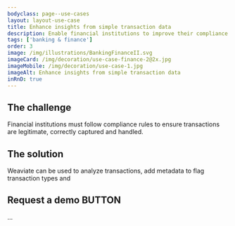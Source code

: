 ```yaml
---
bodyclass: page--use-cases
layout: layout-use-case
title: Enhance insights from simple transaction data
description: Enable financial institutions to improve their compliance process by enriching transaction data with supplementary metadata and insights
tags: ['banking & finance']
order: 3
image: /img/illustrations/BankingFinanceII.svg
imageCard: /img/decoration/use-case-finance-2@2x.jpg
imageMobile: /img/decoration/use-case-1.jpg
imageAlt: Enhance insights from simple transaction data
inRnD: true
---
```


## The challenge

Financial institutions must follow compliance rules to ensure transactions are legitimate, correctly captured and handled.

## The solution

Weaviate can be used to analyze transactions, add metadata to flag transaction types and 


## Request a demo BUTTON

...

